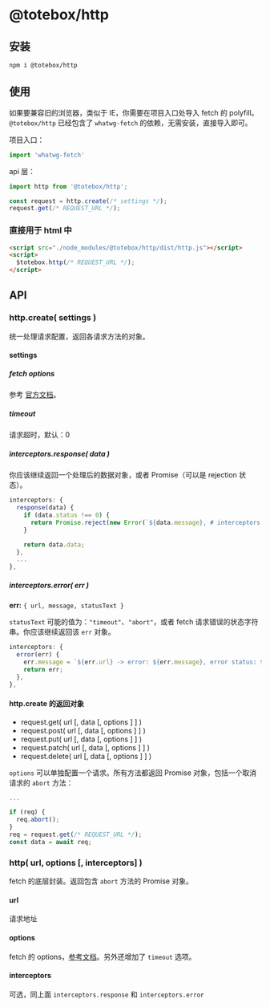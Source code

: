 # @totebox/http

## 安装

```
npm i @totebox/http
```

## 使用

如果要兼容旧的浏览器，类似于 IE，你需要在项目入口处导入 fetch 的 polyfill。`@totebox/http` 已经包含了 `whatwg-fetch` 的依赖，无需安装，直接导入即可。

项目入口：

```js
import 'whatwg-fetch'
```

api 层：

```js
import http from '@totebox/http';

const request = http.create(/* settings */);
request.get(/* REQUEST_URL */);
```

### 直接用于 html 中

```html
<script src="./node_modules/@totebox/http/dist/http.js"></script>
<script>
  $totebox.http(/* REQUEST_URL */);
</script>
```

## API

### http.create( settings )

统一处理请求配置，返回各请求方法的对象。

#### settings

#####  fetch options

参考 [官方文档](https://github.github.io/fetch/)。

##### timeout

请求超时，默认：0

##### interceptors.response( data )

你应该继续返回一个处理后的数据对象，或者 Promise（可以是 rejection 状态）。

```js
interceptors: {
  response(data) {
    if (data.status !== 0) {
      return Promise.reject(new Error(`${data.message}, # interceptors.response`));
    }

    return data.data;
  },
  ...
},
```

##### interceptors.error( err )

**err:** `{ url, message, statusText }`

`statusText` 可能的值为：`"timeout"`、`"abort"`，或者 fetch 请求错误的状态字符串。你应该继续返回该 `err` 对象。

```js
interceptors: {
  error(err) {
    err.message = `${err.url} -> error: ${err.message}, error status: ${err.statusText}, # interceptors.error`;
    return err;
  },
},
```

#### http.create 的返回对象

* request.get( url [, data [, options ] ] )
* request.post( url [, data [, options ] ] )
* request.put( url [, data [, options ] ] )
* request.patch( url [, data [, options ] ] )
* request.delete( url [, data [, options ] ] )

`options` 可以单独配置一个请求。所有方法都返回 Promise 对象，包括一个取消请求的 `abort` 方法：

```js
...

if (req) {
  req.abort();
}
req = request.get(/* REQUEST_URL */);
const data = await req;
```

### http( url, options [, interceptors] )

fetch 的底层封装。返回包含 `abort` 方法的 Promise 对象。

#### url

请求地址

#### options

fetch 的 options，[参考文档](https://github.github.io/fetch/)。另外还增加了 `timeout` 选项。

#### interceptors

可选，同上面 `interceptors.response` 和 `interceptors.error`

